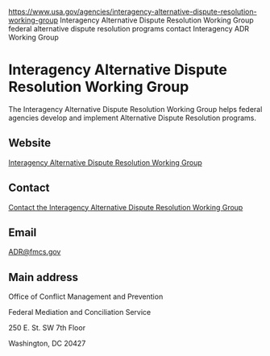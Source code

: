 

https://www.usa.gov/agencies/interagency-alternative-dispute-resolution-working-group
Interagency Alternative Dispute Resolution Working Group
federal alternative dispute resolution programs
contact Interagency ADR Working Group

# Interagency Alternative Dispute Resolution Working Group

The Interagency Alternative Dispute Resolution Working Group helps federal agencies develop and implement Alternative Dispute Resolution programs.

## Website

[Interagency Alternative Dispute Resolution Working Group](https://adr.gov/)

## Contact

[Contact the Interagency Alternative Dispute Resolution Working Group](https://adr.gov/contact/)

## Email

[ADR@fmcs.gov](mailto:ADR@fmcs.gov)

## Main address

Office of Conflict Management and Prevention

Federal Mediation and Conciliation Service

250 E. St. SW 7th Floor

Washington, DC 20427
